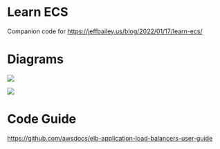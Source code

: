 # Learn ECS

Companion code for https://jeffbailey.us/blog/2022/01/17/learn-ecs/

# Diagrams

![](./out/diagrams/overview/overview.png)

![](./out/diagrams/launchtype-ecs-relationships/launchtype-ecs-relationships.png)

# Code Guide

https://github.com/awsdocs/elb-application-load-balancers-user-guide